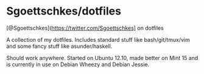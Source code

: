 Sgoettschkes/dotfiles
=====================

[@Sgoettschkes](https://twitter.com/Sgoettschkes] on dotfiles

A collection of my dotfiles. Includes standard stuff like bash/git/tmux/vim and some fancy stuff like asunder/haskell.

Should work anywhere. Started on Ubuntu 12.10, made better on Mint 15 and is currently in use on Debian Wheezy and Debian Jessie.
